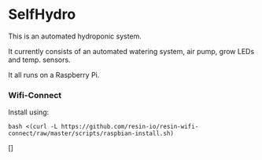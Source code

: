 # SelfHydro

This is an automated hydroponic system. 

It currently consists of an automated watering system, air pump, grow LEDs and temp. sensors.

It all runs on a Raspberry Pi.

### Wifi-Connect
Install using: 
``` 
bash <(curl -L https://github.com/resin-io/resin-wifi-connect/raw/master/scripts/raspbian-install.sh)
```

[]


